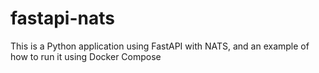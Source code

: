 # fastapi-nats
This is a Python application using FastAPI with NATS, and an example of how to run it using Docker Compose
